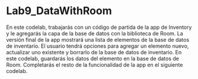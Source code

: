 # Lab9_DataWithRoom

En este codelab, trabajarás con un código de partida de la app de Inventory y le agregarás la capa de la base de datos con la biblioteca de Room. La versión final de la app mostrará una lista de elementos de la base de datos de inventario. El usuario tendrá opciones para agregar un elemento nuevo, actualizar uno existente y borrarlo de la base de datos de inventario. En este codelab, guardarás los datos del elemento en la base de datos de Room. Completarás el resto de la funcionalidad de la app en el siguiente codelab.

